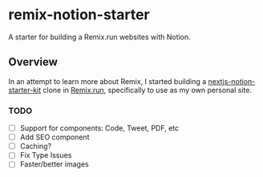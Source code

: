 # remix-notion-starter
A starter for building a Remix.run websites with Notion.
## Overview
In an attempt to learn more about Remix, I started building a [nextjs-notion-starter-kit](https://github.com/transitive-bullshit/nextjs-notion-starter-kit) clone in [Remix.run](https://remix.run/), specifically to use as my own personal site.

### TODO

- [ ] Support for components: Code, Tweet, PDF, etc
- [ ] Add SEO component
- [ ] Caching?
- [ ] Fix Type Issues
- [ ] Faster/better images
